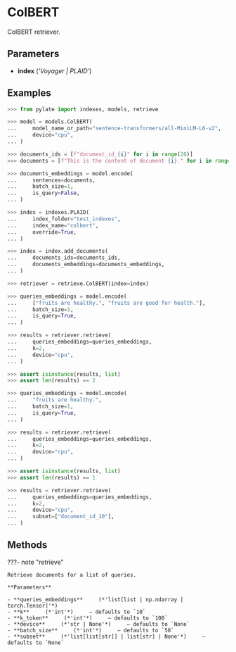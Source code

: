 # ColBERT

ColBERT retriever.



## Parameters

- **index** (*'Voyager | PLAID'*)



## Examples

```python
>>> from pylate import indexes, models, retrieve

>>> model = models.ColBERT(
...     model_name_or_path="sentence-transformers/all-MiniLM-L6-v2",
...     device="cpu",
... )

>>> documents_ids = [f"document_id_{i}" for i in range(20)]
>>> documents = [f"This is the content of document {i}." for i in range(20)]

>>> documents_embeddings = model.encode(
...     sentences=documents,
...     batch_size=1,
...     is_query=False,
... )

>>> index = indexes.PLAID(
...     index_folder="test_indexes",
...     index_name="colbert",
...     override=True,
... )

>>> index = index.add_documents(
...     documents_ids=documents_ids,
...     documents_embeddings=documents_embeddings,
... )

>>> retriever = retrieve.ColBERT(index=index)

>>> queries_embeddings = model.encode(
...     ["fruits are healthy.", "fruits are good for health."],
...     batch_size=1,
...     is_query=True,
... )

>>> results = retriever.retrieve(
...     queries_embeddings=queries_embeddings,
...     k=2,
...     device="cpu",
... )

>>> assert isinstance(results, list)
>>> assert len(results) == 2

>>> queries_embeddings = model.encode(
...     "fruits are healthy.",
...     batch_size=1,
...     is_query=True,
... )

>>> results = retriever.retrieve(
...     queries_embeddings=queries_embeddings,
...     k=2,
...     device="cpu",
... )

>>> assert isinstance(results, list)
>>> assert len(results) == 1

>>> results = retriever.retrieve(
...     queries_embeddings=queries_embeddings,
...     k=2,
...     device="cpu",
...     subset=["document_id_10"],
... )
```

## Methods

???- note "retrieve"

    Retrieve documents for a list of queries.

    **Parameters**

    - **queries_embeddings**     (*'list[list | np.ndarray | torch.Tensor]'*)    
    - **k**     (*'int'*)     – defaults to `10`    
    - **k_token**     (*'int'*)     – defaults to `100`    
    - **device**     (*'str | None'*)     – defaults to `None`    
    - **batch_size**     (*'int'*)     – defaults to `50`    
    - **subset**     (*'list[list[str]] | list[str] | None'*)     – defaults to `None`    
    
